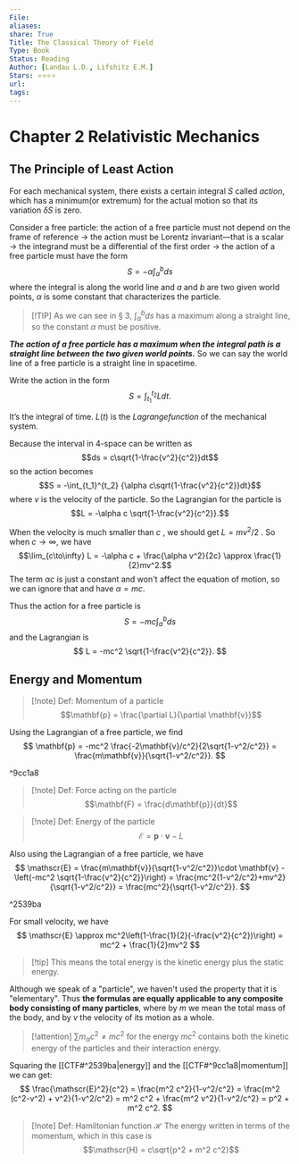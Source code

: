 ```yaml
---
File: 
aliases: 
share: True
Title: The Classical Theory of Field
Type: Book
Status: Reading
Author: [Landau L.D., Lifshitz E.M.]
Stars: ⭐⭐⭐⭐
url: 
tags: 
---
```


# Chapter 2 Relativistic Mechanics

## The Principle of Least Action

 For each mechanical system, there exists a certain integral $S$ called $action$, which has a minimum(or extremum) for the actual motion so that its variation $\delta S$ is zero.

Consider a free particle: the action of a free particle must not depend on the frame of reference → the action must be Lorentz invariant—that is a scalar → the integrand must be a differential of the first order → the action of a free particle must have the form
$$ S = -\alpha \int_a^b ds $$
where the integral is along the world line and $a$ and $b$ are two given world points, $\alpha$ is some constant that characterizes the particle.

> [!TIP] As we can see in § 3, $\int_a^bds$ has a maximum along a straight line, so the constant $\alpha$ must be positive.

***The action of a free particle has a maximum when the integral path is a straight line between the two given world points.*** So we can say the world line of a free particle is a straight line in spacetime.

Write the action in the form
$$ S = \int_{t_1}^{t_2} Ldt. $$

It’s the integral of time. $L(t)$ is the $Lagrange function$ of the mechanical system.

Because the interval in 4-space can be written as 
$$ds = c\sqrt{1-\frac{v^2}{c^2}}dt$$
so the action becomes 
$$S = -\int_{t_1}^{t_2} {\alpha c\sqrt{1-\frac{v^2}{c^2}}dt}$$
where $v$ is the velocity of the particle. So the Lagrangian for the particle is 
$$L = -\alpha c \sqrt{1-\frac{v^2}{c^2}}.$$

When the velocity is much smaller than $c$ , we should get $L = mv^2/2$ . So when $c\to \infty$, we have
$$\lim_{c\to\infty} L = -\alpha c + \frac{\alpha v^2}{2c} \approx \frac{1}{2}mv^2.$$
The term $\alpha c$ is just a constant and won't affect the equation of motion, so we can ignore that and have $\alpha = mc$.

Thus the action for a free particle is 
$$S = -mc\int_a^b ds$$
and the Lagrangian is 
$$
L = -mc^2 \sqrt{1-\frac{v^2}{c^2}}.
$$

## Energy and Momentum
> [!note] Def: Momentum of a particle
> $$\mathbf{p} = \frac{\partial L}{\partial \mathbf{v}}$$

Using the Lagrangian of a free particle, we find
$$
\mathbf{p} = -mc^2 \frac{-2\mathbf{v}/c^2}{2\sqrt{1-v^2/c^2}} = \frac{m\mathbf{v}}{\sqrt{1-v^2/c^2}}.
$$

^9cc1a8

>[!note] Def: Force acting on the particle
>$$\mathbf{F} = \frac{d\mathbf{p}}{dt}$$

>[!note] Def: Energy of the particle
>$$\mathscr{E} = \mathbf{p}\cdot\mathbf{v} - L$$

Also using the Lagrangian of a free particle, we have
$$
\mathscr{E} = \frac{m\mathbf{v}}{\sqrt{1-v^2/c^2}}\cdot \mathbf{v} - \left(-mc^2 \sqrt{1-\frac{v^2}{c^2}}\right) = \frac{mc^2(1-v^2/c^2)+mv^2}{\sqrt{1-v^2/c^2}} = \frac{mc^2}{\sqrt{1-v^2/c^2}}.
$$

^2539ba

For small velocity, we have 
$$
\mathscr{E} \approx mc^2\left(1-\frac{1}{2}(-\frac{v^2}{c^2})\right)
= mc^2 + \frac{1}{2}mv^2
$$
>[!tip] This means the total energy is the kinetic energy plus the static energy.

Although we speak of a "particle", we haven't used the property that it is "elementary". Thus **the formulas are equally applicable to any composite body consisting of many particles**, where by $m$ we mean the total mass of the body, and by $v$ the velocity of its motion as a whole.
>[!attention]
>$\sum{m_\alpha c^2} \neq mc^2$ for the energy $mc^2$ contains both the kinetic energy of the particles and their interaction energy.

Squaring the [[CTF#^2539ba|energy]] and the [[CTF#^9cc1a8|momentum]] we can get:
$$
\frac{\mathscr{E}^2}{c^2} = \frac{m^2 c^2}{1-v^2/c^2} = \frac{m^2 (c^2-v^2) + v^2}{1-v^2/c^2} = m^2 c^2 + \frac{m^2 v^2}{1-v^2/c^2}
= p^2 + m^2 c^2.
$$

>[!note] Def: Hamiltonian function $\mathscr{H}$
>The energy written in terms of the momentum, which in this case is $$\mathscr{H} = c\sqrt{p^2 + m^2 c^2}$$

